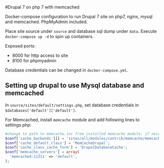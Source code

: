 #Drupal 7 on php 7 with memcached

Docker-compose configuration to run Drupal 7 site on php7, nginx, mysql and memcached. PhpMyAdmin included.

Place site source under `source` and database sql dump under `data`. Execute `docker-compose up -d` to spin up containers.

Exposed ports:
- 8000 for http access to site
- 8100 for phpmyadmin

Database credentials can be changed in `docker-compose.yml`.

## Setting up drupal to use Mysql database and memcached

In `source/sites/default/settings.php`, set database credentials in `$databases['default']['default']`.

For Memcached, install `memcache` module and add following lines to settings.php:
```php
#change to path to memcache.inc from installed memcache module, if necessary
$conf['cache_backends'][] = 'sites/all/modules/contrib/memcache/memcache.inc';
$conf['cache_default_class'] = 'MemCacheDrupal';
$conf['cache_class_cache_form'] = 'DrupalDatabaseCache';
$conf['memcache_servers'] = array(
  'memcached:11211' => 'default',
);
```
